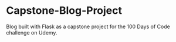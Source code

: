 # Capstone-Blog-Project
Blog built with Flask as a capstone project for the 100 Days of Code challenge on Udemy.
